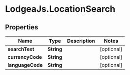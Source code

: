 # LodgeaJs.LocationSearch

## Properties

Name | Type | Description | Notes
------------ | ------------- | ------------- | -------------
**searchText** | **String** |  | [optional] 
**currencyCode** | **String** |  | [optional] 
**languageCode** | **String** |  | [optional] 


